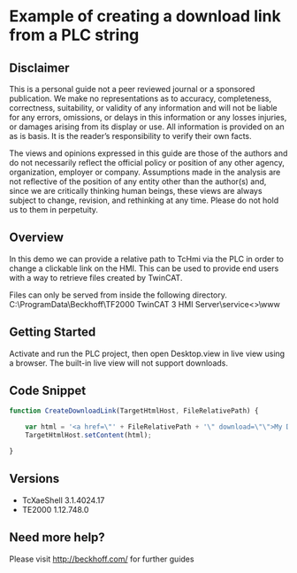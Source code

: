 # Example of creating a download link from a PLC string 

## Disclaimer
This is a personal guide not a peer reviewed journal or a sponsored publication. We make
no representations as to accuracy, completeness, correctness, suitability, or validity of any
information and will not be liable for any errors, omissions, or delays in this information or any
losses injuries, or damages arising from its display or use. All information is provided on an as
is basis. It is the reader’s responsibility to verify their own facts.

The views and opinions expressed in this guide are those of the authors and do not
necessarily reflect the official policy or position of any other agency, organization, employer or
company. Assumptions made in the analysis are not reflective of the position of any entity
other than the author(s) and, since we are critically thinking human beings, these views are
always subject to change, revision, and rethinking at any time. Please do not hold us to them
in perpetuity.

## Overview 
In this demo we can provide a relative path to TcHmi via the PLC in order to change a clickable link on the HMI.  This can be used to provide end users with a way to retrieve files created by TwinCAT.  

Files can only be served from inside the following directory. 
C:\ProgramData\Beckhoff\TF2000 TwinCAT 3 HMI Server\service\<<YourProjectName>>\www

## Getting Started
Activate and run the PLC project, then open Desktop.view in live view using a browser.  The built-in live view will not support downloads. 

## Code Snippet
```javascript
function CreateDownloadLink(TargetHtmlHost, FileRelativePath) {

    var html = '<a href=\"' + FileRelativePath + '\" download=\"\">My Download Link </a>';
    TargetHtmlHost.setContent(html);

}
```

## Versions
* TcXaeShell 3.1.4024.17
* TE2000 1.12.748.0

## Need more help?
Please visit http://beckhoff.com/ for further guides
